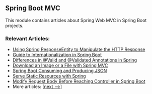 ## Spring Boot MVC

This module contains articles about Spring Web MVC in Spring Boot projects.

### Relevant Articles:

- [Using Spring ResponseEntity to Manipulate the HTTP Response](https://www.baeldung.com/spring-response-entity)
- [Guide to Internationalization in Spring Boot](https://www.baeldung.com/spring-boot-internationalization)
- [Differences in @Valid and @Validated Annotations in Spring](https://www.baeldung.com/spring-valid-vs-validated)
- [Download an Image or a File with Spring MVC](https://www.baeldung.com/spring-controller-return-image-file)
- [Spring Boot Consuming and Producing JSON](https://www.baeldung.com/spring-boot-json)
- [Serve Static Resources with Spring](https://www.baeldung.com/spring-mvc-static-resources)
- [Modify Request Body Before Reaching Controller in Spring Boot](https://www.baeldung.com/spring-boot-change-request-body-before-controller)
- More articles: [[next -->]](../spring-boot-mvc-2)
